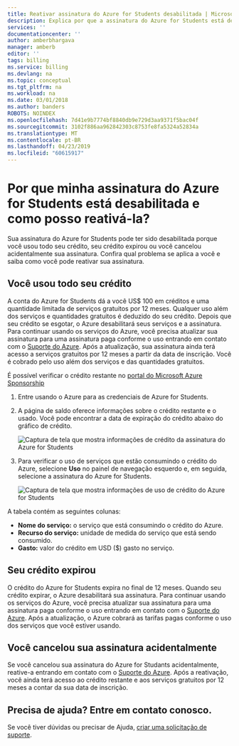 ```yaml
---
title: Reativar assinatura do Azure for Students desabilitada | Microsoft Docs
description: Explica por que a assinatura do Azure for Students está desabilitada e como reativá-la.
services: ''
documentationcenter: ''
author: amberbhargava
manager: amberb
editor: ''
tags: billing
ms.service: billing
ms.devlang: na
ms.topic: conceptual
ms.tgt_pltfrm: na
ms.workload: na
ms.date: 03/01/2018
ms.author: banders
ROBOTS: NOINDEX
ms.openlocfilehash: 7d41e9b7774bf8840db9e729d3aa9371f5bac04f
ms.sourcegitcommit: 3102f886aa962842303c8753fe8fa5324a52834a
ms.translationtype: MT
ms.contentlocale: pt-BR
ms.lasthandoff: 04/23/2019
ms.locfileid: "60615917"
---
```

# <a name="why-is-my-azure-for-students-subscription-disabled-and-how-do-i-reactivate-it"></a>Por que minha assinatura do Azure for Students está desabilitada e como posso reativá-la?

Sua assinatura do Azure for Students pode ter sido desabilitada porque você usou todo seu crédito, seu crédito expirou ou você cancelou acidentalmente sua assinatura. Confira qual problema se aplica a você e saiba como você pode reativar sua assinatura.

## <a name="youve-used-all-of-your-credit"></a>Você usou todo seu crédito

A conta do Azure for Students dá a você US$ 100 em créditos e uma quantidade limitada de serviços gratuitos por 12 meses. Qualquer uso além dos serviços e quantidades gratuitos é deduzido do seu crédito. Depois que seu crédito se esgotar, o Azure desabilitará seus serviços e a assinatura. Para continuar usando os serviços do Azure, você precisa atualizar sua assinatura para uma assinatura paga conforme o uso entrando em contato com o [Suporte do Azure](https://portal.azure.com/?#blade/Microsoft_Azure_Support/HelpAndSupportBlade). Após a atualização, sua assinatura ainda terá acesso a serviços gratuitos por 12 meses a partir da data de inscrição. Você é cobrado pelo uso além dos serviços e das quantidades gratuitos.

É possível verificar o crédito restante no [portal do Microsoft Azure Sponsorship](https://www.microsoftazuresponsorships.com/balance)

1. Entre usando o Azure para as credenciais de Azure for Students.
2. A página de saldo oferece informações sobre o crédito restante e o usado. Você pode encontrar a data de expiração do crédito abaixo do gráfico de crédito.  
   
    ![Captura de tela que mostra informações de crédito da assinatura do Azure for Students](./media/billing-azurestudents-subscription-disabled/azurestudents-credit-balance.png)

3. Para verificar o uso de serviços que estão consumindo o crédito do Azure, selecione **Uso** no painel de navegação esquerdo e, em seguida, selecione a assinatura do Azure for Students.

    ![Captura de tela que mostra informações de uso de crédito do Azure for Students](./media/billing-azurestudents-subscription-disabled/azurestudents-credit-usage.png)

A tabela contém as seguintes colunas:

* **Nome do serviço:** o serviço que está consumindo o crédito do Azure.
* **Recurso do serviço:** unidade de medida do serviço que está sendo consumido.
* **Gasto:** valor do crédito em USD ($) gasto no serviço.

## <a name="your-credit-has-expired"></a>Seu crédito expirou

O crédito do Azure for Students expira no final de 12 meses. Quando seu crédito expirar, o Azure desabilitará sua assinatura. Para continuar usando os serviços do Azure, você precisa atualizar sua assinatura para uma assinatura paga conforme o uso entrando em contato com o [Suporte do Azure](https://portal.azure.com/?#blade/Microsoft_Azure_Support/HelpAndSupportBlade). Após a atualização, o Azure cobrará as tarifas pagas conforme o uso dos serviços que você estiver usando.

## <a name="youve-accidentally-canceled-your-subscription"></a>Você cancelou sua assinatura acidentalmente

Se você cancelou sua assinatura do Azure for Studants acidentalmente, reative-a entrando em contato com o [Suporte do Azure](https://portal.azure.com/?#blade/Microsoft_Azure_Support/HelpAndSupportBlade). Após a reativação, você ainda terá acesso ao crédito restante e aos serviços gratuitos por 12 meses a contar da sua data de inscrição.

## <a name="need-help-contact-us"></a>Precisa de ajuda? Entre em contato conosco.

Se você tiver dúvidas ou precisar de Ajuda, [criar uma solicitação de suporte](https://go.microsoft.com/fwlink/?linkid=2083458).

